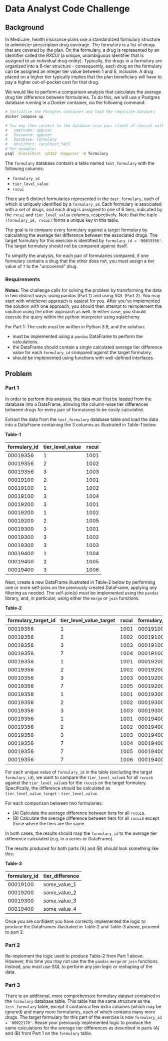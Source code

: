 # Data Analyst Code Challenge

## Background

In Medicare, health insurance plans use a standardized formulary structure to administer prescription drug coverage. The formulary is a list of drugs that are covered by the plan. On the formulary, a drug is represented by an identifier called the _RXCUI_ (a unique, unambiguous identifier that is assigned to an individual drug entity). Typically, the drugs in a formulary are organized into a 6-tier structure - consequently, each drug on the formulary can be assigned an integer tier value between 1 and 6, inclusive. A drug placed on a higher tier typically implies that the plan beneficiary will have to pay a higher out-of-pocket cost for that drug.

We would like to perform a comparison analysis that calculates the average drug tier difference between formularies. To do this, we will use a Postgres database running in a Docker container, via the following command:
```bash
# Initialize the Postgres container and load the requisite datasets
docker compose up

# You may then connect to the database (via your client of choice) with the following credentials:
#   Username: appuser
#   Password: appuser
#   Database: formulary
#   Host/Port: localhost:5432
# For example:
psql -hlocalhost -p5432 -Uappuser -W formulary
```

The `formulary` database contains a table named `test_formulary` with the following columns:

* `formulary_id`
* `tier_level_value`
* `rxcui`

There are 5 distinct formularies represented in the `test_formulary`, each of which is uniquely identified by a `formulary_id`. Each formulary is associated with a set of drugs, and each drug is assigned to one of 6 tiers, indicated by the `rxcui` and `tier_level_value` columns, respectively. Note that the tuple `(formulary_id, rxcui)` forms a unique key in this table.

The goal is to compare every formulary against a target formulary by calculating the average tier difference between the associated drugs. The target formulary for this exercise is identified by `formulary_id = '00019356'`. The target formulary should not be compared against itself.

To simplify the analysis, for each pair of formularies compared, if one formulary contains a drug that the other does not, you must assign a tier value of `7` to the "uncovered" drug.

### Requirements

**Notes:**
The challenge calls for solving the problem by transforming the data in two distinct ways: using pandas (Part 1) and using SQL (Part 2). You may start with whichever approach
is easiest for you.  After you've implemented the solution with one approach, you should then attempt to reimplement the solution using the other
approach as well. In either case, you should execute the query within the python interpreter using sqlalchemy.

For Part 1:
The code must be written in Python 3.9, and the solution:
- must be implemented using a `pandas` DataFrame to perform the calculations.
- the DataFrame should contain a single calculated average tier difference value for each `formulary_id` compared against the target formulary.
- should be implemented using functions with well-defined interfaces.


## Problem

### Part 1

In order to perform this analysis, the data must first be loaded from the database into a DataFrame, allowing the column-wise tier differences between drugs for every pair of formularies to be easily calculated.

Extract the data from the `test_formulary` database table and load the data into a DataFrame containing the 3 columns as illustrated in Table-1 below.

__Table-1__

formulary\_id | tier\_level\_value | rxcui
------------- | ------------------ | -----
00019356 | 1 | 1001
00019356 | 2 | 1002
00019356 | 3 | 1003
00019100 | 2 | 1001
00019100 | 1 | 1002
00019100 | 3 | 1004
00019200 | 3 | 1001
00019200 | 1 | 1002
00019200 | 2 | 1005
00019300 | 3 | 1001
00019300 | 3 | 1002
00019300 | 3 | 1003
00019400 | 1 | 1004
00019400 | 2 | 1005
00019400 | 3 | 1006


Next, create a new DataFrame illustrated in Table-2 below by performing one or more self-joins on the previously created DataFrame, applying any filtering as needed. The self-join(s) must be implemented using the `pandas` library, and, in particular, using either the `merge` or `join` functions.

__Table-2__

formulary\_target\_id | tier\_level\_value\_target | rxcui | formulary\_id | tier\_level\_value
--------------------- | -------------------------- | ----- | ------------- | ------------------
00019356 | 1 | 1001 | 00019100 | 2
00019356 | 2 | 1002 | 00019100 | 1
00019356 | 3 | 1003 | 00019100 | 7
00019356 | 7 | 1004 | 00019100 | 3
00019356 | 1 | 1001 | 00019200 | 3
00019356 | 2 | 1002 | 00019200 | 1
00019356 | 3 | 1003 | 00019200 | 7
00019356 | 7 | 1005 | 00019200 | 2
00019356 | 1 | 1001 | 00019300 | 3
00019356 | 2 | 1002 | 00019300 | 3
00019356 | 3 | 1003 | 00019300 | 3
00019356 | 1 | 1001 | 00019400 | 7
00019356 | 2 | 1002 | 00019400 | 7
00019356 | 3 | 1003 | 00019400 | 7
00019356 | 7 | 1004 | 00019400 | 1
00019356 | 7 | 1005 | 00019400 | 2
00019356 | 7 | 1006 | 00019400 | 3


For each unique value of `formulary_id` in the table (excluding the target `formulary_id`), we want to compare the `tier_level_value`s for all `rxcui`s against the `tier_level_value`s for the `rxcui`s on the target formulary.  Specifically, the difference should be calculated as `tier_level_value_target` - `tier_level_value`.

For each comparison between two formularies:
* (A) Calculate the average difference between tiers for all `rxcui`s.
* (B) Calculate the average difference between tiers for all `rxcui`s except those where the tiers are the same.

In both cases, the results should map the `formulary_id` to the average tier difference calculated (e.g. in a series or DataFrame).

The results produced for both parts (A) and (B) should look something like this:

__Table-3__

formulary\_id | tier\_difference
------------- | ----------------
00019100 | some_value_1
00019200 | some_value_2
00019300 | some_value_3
00019400 | some_value_4


Once you are confident you have correctly implemented the logic to produce the DataFrames illustrated in Table-2 and Table-3 above, proceed to part 2.

### Part 2
Re-implement the logic used to produce Table-2 from Part 1 above. However, this time you may not use the the `pandas` `merge` or `join` functions.  Instead, you must use SQL to perform any join logic or reshaping of the data.

### Part 3

There is an additional, more comprehensive formulary dataset contained in the `formulary` database table.  This table has the same structure as the `test_formulary` table, except it contains a few extra columns (which may be ignored) and many more formularies, each of which contains many more drugs.
The target formulary for this part of the exercise is now `formulary_id = '00022170'`.  Reuse your previously implemented logic to produce the same calculations for the average tier differences as described in parts (A) and (B) from Part 1 on the `formulary` table.
